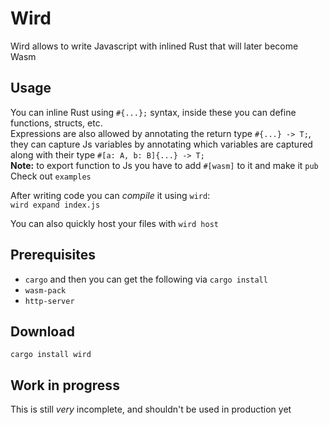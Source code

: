 # Wird
Wird allows to write Javascript with inlined Rust that will later become Wasm

## Usage
You can inline Rust using `#{...};` syntax, inside these you can define functions, structs, etc.\
Expressions are also allowed by annotating the return type `#{...} -> T;`, they can capture Js variables by annotating which variables are captured along with their type `#[a: A, b: B]{...} -> T;`\
**Note:** to export function to Js you have to add `#[wasm]` to it and make it `pub`\
Check out `examples`

After writing code you can *compile* it using `wird`:\
`wird expand index.js`

You can also quickly host your files with `wird host`

## Prerequisites
* `cargo` and then you can get the following via `cargo install`
* `wasm-pack`
* `http-server`

## Download
`cargo install wird`

## Work in progress
This is still *very* incomplete, and shouldn't be used in production yet